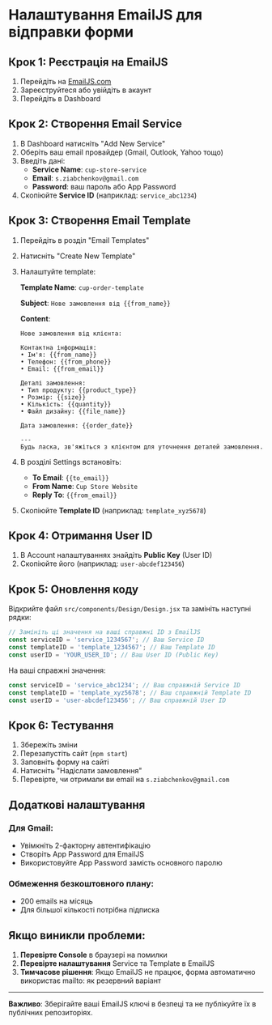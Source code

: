 # Налаштування EmailJS для відправки форми

## Крок 1: Реєстрація на EmailJS

1. Перейдіть на [EmailJS.com](https://www.emailjs.com/)
2. Зареєструйтеся або увійдіть в акаунт
3. Перейдіть в Dashboard

## Крок 2: Створення Email Service

1. В Dashboard натисніть "Add New Service"
2. Оберіть ваш email провайдер (Gmail, Outlook, Yahoo тощо)
3. Введіть дані:
   - **Service Name**: `cup-store-service`
   - **Email**: `s.ziabchenkov@gmail.com`
   - **Password**: ваш пароль або App Password
4. Скопіюйте **Service ID** (наприклад: `service_abc1234`)

## Крок 3: Створення Email Template

1. Перейдіть в розділ "Email Templates"
2. Натисніть "Create New Template"
3. Налаштуйте template:
   
   **Template Name**: `cup-order-template`
   
   **Subject**: `Нове замовлення від {{from_name}}`
   
   **Content**:
   ```
   Нове замовлення від клієнта:

   Контактна інформація:
   • Ім'я: {{from_name}}
   • Телефон: {{from_phone}}
   • Email: {{from_email}}

   Деталі замовлення:
   • Тип продукту: {{product_type}}
   • Розмір: {{size}}
   • Кількість: {{quantity}}
   • Файл дизайну: {{file_name}}

   Дата замовлення: {{order_date}}

   ---
   Будь ласка, зв'яжіться з клієнтом для уточнення деталей замовлення.
   ```

4. В розділі Settings встановіть:
   - **To Email**: `{{to_email}}`
   - **From Name**: `Cup Store Website`
   - **Reply To**: `{{from_email}}`

5. Скопіюйте **Template ID** (наприклад: `template_xyz5678`)

## Крок 4: Отримання User ID

1. В Account налаштуваннях знайдіть **Public Key** (User ID)
2. Скопіюйте його (наприклад: `user-abcdef123456`)

## Крок 5: Оновлення коду

Відкрийте файл `src/components/Design/Design.jsx` та замініть наступні рядки:

```javascript
// Замініть ці значення на ваші справжні ID з EmailJS
const serviceID = 'service_1234567'; // Ваш Service ID
const templateID = 'template_1234567'; // Ваш Template ID  
const userID = 'YOUR_USER_ID'; // Ваш User ID (Public Key)
```

На ваші справжні значення:

```javascript
const serviceID = 'service_abc1234'; // Ваш справжній Service ID
const templateID = 'template_xyz5678'; // Ваш справжній Template ID
const userID = 'user-abcdef123456'; // Ваш справжній User ID
```

## Крок 6: Тестування

1. Збережіть зміни
2. Перезапустіть сайт (`npm start`)
3. Заповніть форму на сайті
4. Натисніть "Надіслати замовлення"
5. Перевірте, чи отримали ви email на `s.ziabchenkov@gmail.com`

## Додаткові налаштування

### Для Gmail:
- Увімкніть 2-факторну автентифікацію
- Створіть App Password для EmailJS
- Використовуйте App Password замість основного паролю

### Обмеження безкоштовного плану:
- 200 emails на місяць
- Для більшої кількості потрібна підписка

## Якщо виникли проблеми:

1. **Перевірте Console** в браузері на помилки
2. **Перевірте налаштування** Service та Template в EmailJS
3. **Тимчасове рішення**: Якщо EmailJS не працює, форма автоматично використає mailto: як резервний варіант

---

**Важливо**: Зберігайте ваші EmailJS ключі в безпеці та не публікуйте їх в публічних репозиторіях.
